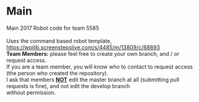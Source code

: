 # Main
Main 2017 Robot code for team 5585<br>
<br>
Uses the command based robot template, <a href="https://wpilib.screenstepslive.com/s/4485/m/13809/c/88893">https://wpilib.screenstepslive.com/s/4485/m/13809/c/88893</a> <br>
<b>Team Members:</b> please feel free to create your own branch, and / or request access.<br>
If you are a team member, you will know who to contact to request access (the person who created the repository).<br>
I ask that members <b><u>NOT</u></b> edit the master branch at all (submitting pull requests is fine), and not edit the develop branch<br> without permission.
